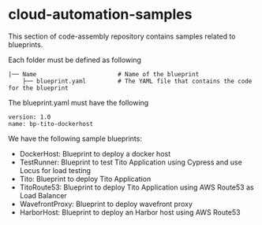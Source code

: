 # cloud-automation-samples

This section of code-assembly repository contains samples related to blueprints. 

Each folder must be defined as following

    |── Name                       # Name of the blueprint 
        ├── blueprint.yaml         # The YAML file that contains the code for the blueprint

The blueprint.yaml must have the following

    version: 1.0
    name: bp-tito-dockerhost
    
We have the following sample blueprints:

*  DockerHost:      Blueprint to deploy a docker host
*  TestRunner:      Blueprint to test Tito Application using Cypress and use Locus for load testing
*  Tito:            Blueprint to deploy Tito Application
*  TitoRoute53:     Blueprint to deploy Tito Application using AWS Route53 as Load Balancer
*  WavefrontProxy:  Blueprint to deploy wavefront proxy
*  HarborHost:	    Blueprint to deploy an Harbor host using AWS Route53
